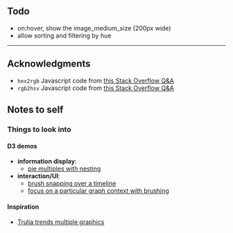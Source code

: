 ## Todo

* on:hover, show the image_medium_size (200px wide)
* allow sorting and filtering by hue

***

## Acknowledgments

* `hex2rgb` Javascript code from [this Stack Overflow Q&A](http://stackoverflow.com/questions/5623838/rgb-to-hex-and-hex-to-rgb)
* `rgb2hsv` Javascript code from [this Stack Overflow Q&A](http://stackoverflow.com/questions/8022885/rgb-to-hsv-color-in-javascript)

## Notes to self

### Things to look into

#### D3 demos

* **information display**:
	* [pie multiples with nesting](http://bl.ocks.org/mbostock/1305337)
* **interaction/UI**:
	* [brush snapping over a timeline](http://bl.ocks.org/mbostock/6232620)
	* [focus on a particular graph context with brushing](http://bl.ocks.org/mbostock/1667367)

#### Inspiration

* [Trulia trends multiple graphics](http://trends.truliablog.com/vis/tru247/)
